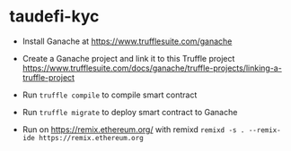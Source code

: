 # taudefi-kyc

- Install Ganache at <https://www.trufflesuite.com/ganache>

- Create a Ganache project and link it to this Truffle project <https://www.trufflesuite.com/docs/ganache/truffle-projects/linking-a-truffle-project>

- Run ```truffle compile``` to compile smart contract

- Run ```truffle migrate``` to deploy smart contract to Ganache

- Run on https://remix.ethereum.org/ with remixd
``` remixd -s . --remix-ide https://remix.ethereum.org ```
